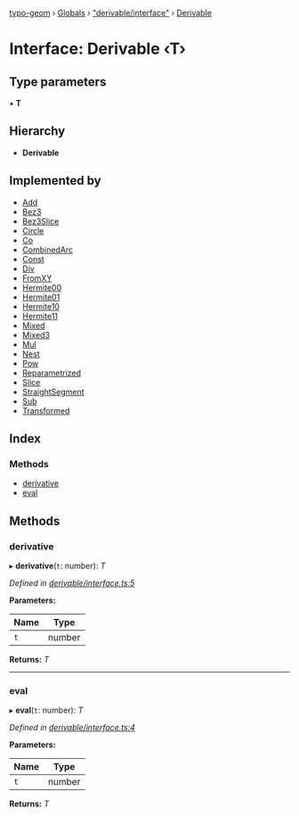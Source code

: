 [typo-geom](../README.md) › [Globals](../globals.md) › ["derivable/interface"](../modules/_derivable_interface_.md) › [Derivable](_derivable_interface_.derivable.md)

# Interface: Derivable ‹**T**›

## Type parameters

▪ **T**

## Hierarchy

* **Derivable**

## Implemented by

* [Add](../classes/_derivable_functions_.d.add.md)
* [Bez3](../classes/_derivable_arcs_.bez3.md)
* [Bez3Slice](../classes/_bez_tool_shared_slice_arc_.bez3slice.md)
* [Circle](../classes/_derivable_arcs_.circle.md)
* [Co](../classes/_derivable_functions_.d.co.md)
* [CombinedArc](../classes/_bez_tool_fairize_combined_curve_.combinedarc.md)
* [Const](../classes/_derivable_functions_.d.const.md)
* [Div](../classes/_derivable_functions_.d.div.md)
* [FromXY](../classes/_derivable_arcs_.fromxy.md)
* [Hermite00](../classes/_derivable_functions_.d.hermite00.md)
* [Hermite01](../classes/_derivable_functions_.d.hermite01.md)
* [Hermite10](../classes/_derivable_functions_.d.hermite10.md)
* [Hermite11](../classes/_derivable_functions_.d.hermite11.md)
* [Mixed](../classes/_derivable_arcs_.mixed.md)
* [Mixed3](../classes/_derivable_arcs_.mixed3.md)
* [Mul](../classes/_derivable_functions_.d.mul.md)
* [Nest](../classes/_derivable_functions_.d.nest.md)
* [Pow](../classes/_derivable_functions_.d.pow.md)
* [Reparametrized](../classes/_derivable_arcs_.reparametrized.md)
* [Slice](../classes/_derivable_functions_.d.slice.md)
* [StraightSegment](../classes/_derivable_arcs_.straightsegment.md)
* [Sub](../classes/_derivable_functions_.d.sub.md)
* [Transformed](../classes/_derivable_arcs_.transformed.md)

## Index

### Methods

* [derivative](_derivable_interface_.derivable.md#derivative)
* [eval](_derivable_interface_.derivable.md#eval)

## Methods

###  derivative

▸ **derivative**(`t`: number): *T*

*Defined in [derivable/interface.ts:5](https://github.com/be5invis/typo-geom/blob/9ebaae4/src/derivable/interface.ts#L5)*

**Parameters:**

Name | Type |
------ | ------ |
`t` | number |

**Returns:** *T*

___

###  eval

▸ **eval**(`t`: number): *T*

*Defined in [derivable/interface.ts:4](https://github.com/be5invis/typo-geom/blob/9ebaae4/src/derivable/interface.ts#L4)*

**Parameters:**

Name | Type |
------ | ------ |
`t` | number |

**Returns:** *T*
